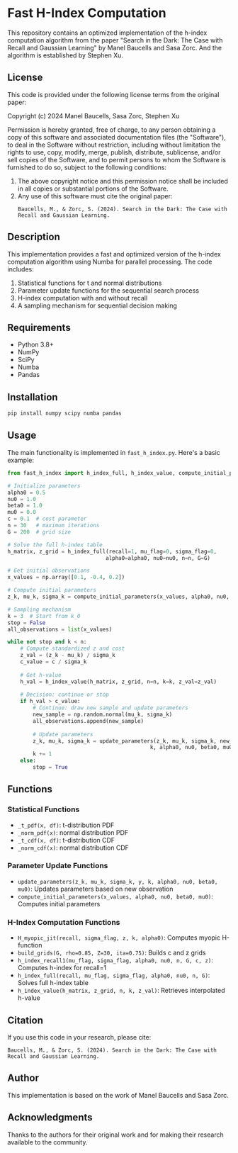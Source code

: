 # Fast H-Index Computation

This repository contains an optimized implementation of the h-index computation algorithm from the paper "Search in the Dark: The Case with Recall and Gaussian Learning" by Manel Baucells and Sasa Zorc. And the algorithm is established by Stephen Xu.

## License

This code is provided under the following license terms from the original paper:

Copyright (c) 2024 Manel Baucells, Sasa Zorc, Stephen Xu

Permission is hereby granted, free of charge, to any person obtaining a copy of this software and associated documentation files (the "Software"), to deal in the Software without restriction, including without limitation the rights to use, copy, modify, merge, publish, distribute, sublicense, and/or sell copies of the Software, and to permit persons to whom the Software is furnished to do so, subject to the following conditions:

1. The above copyright notice and this permission notice shall be included in all copies or substantial portions of the Software.
2. Any use of this software must cite the original paper:
   ```
   Baucells, M., & Zorc, S. (2024). Search in the Dark: The Case with Recall and Gaussian Learning.
   ```

## Description

This implementation provides a fast and optimized version of the h-index computation algorithm using Numba for parallel processing. The code includes:

1. Statistical functions for t and normal distributions
2. Parameter update functions for the sequential search process
3. H-index computation with and without recall
4. A sampling mechanism for sequential decision making

## Requirements

- Python 3.8+
- NumPy
- SciPy
- Numba
- Pandas

## Installation

```bash
pip install numpy scipy numba pandas
```

## Usage

The main functionality is implemented in `fast_h_index.py`. Here's a basic example:

```python
from fast_h_index import h_index_full, h_index_value, compute_initial_parameters, update_parameters

# Initialize parameters
alpha0 = 0.5
nu0 = 1.0
beta0 = 1.0
mu0 = 0.0
c = 0.1  # cost parameter
n = 30   # maximum iterations
G = 200  # grid size

# Solve the full h-index table
h_matrix, z_grid = h_index_full(recall=1, mu_flag=0, sigma_flag=0, 
                               alpha0=alpha0, nu0=nu0, n=n, G=G)

# Get initial observations
x_values = np.array([0.1, -0.4, 0.2])

# Compute initial parameters
z_k, mu_k, sigma_k = compute_initial_parameters(x_values, alpha0, nu0, beta0, mu0)

# Sampling mechanism
k = 3  # Start from k_0
stop = False
all_observations = list(x_values)

while not stop and k < n:
    # Compute standardized z and cost
    z_val = (z_k - mu_k) / sigma_k
    c_value = c / sigma_k
    
    # Get h-value
    h_val = h_index_value(h_matrix, z_grid, n=n, k=k, z_val=z_val)
    
    # Decision: continue or stop
    if h_val > c_value:
        # Continue: draw new sample and update parameters
        new_sample = np.random.normal(mu_k, sigma_k)
        all_observations.append(new_sample)
        
        # Update parameters
        z_k, mu_k, sigma_k = update_parameters(z_k, mu_k, sigma_k, new_sample, 
                                             k, alpha0, nu0, beta0, mu0)
        k += 1
    else:
        stop = True
```

## Functions

### Statistical Functions
- `_t_pdf(x, df)`: t-distribution PDF
- `_norm_pdf(x)`: normal distribution PDF
- `_t_cdf(x, df)`: t-distribution CDF
- `_norm_cdf(x)`: normal distribution CDF

### Parameter Update Functions
- `update_parameters(z_k, mu_k, sigma_k, y, k, alpha0, nu0, beta0, mu0)`: Updates parameters based on new observation
- `compute_initial_parameters(x_values, alpha0, nu0, beta0, mu0)`: Computes initial parameters

### H-Index Computation Functions
- `H_myopic_jit(recall, sigma_flag, z, k, alpha0)`: Computes myopic H-function
- `build_grids(G, rho=0.85, Z=30, ita=0.75)`: Builds c and z grids
- `h_index_recall1(mu_flag, sigma_flag, alpha0, nu0, n, G, c, z)`: Computes h-index for recall=1
- `h_index_full(recall, mu_flag, sigma_flag, alpha0, nu0, n, G)`: Solves full h-index table
- `h_index_value(h_matrix, z_grid, n, k, z_val)`: Retrieves interpolated h-value

## Citation

If you use this code in your research, please cite:

```
Baucells, M., & Zorc, S. (2024). Search in the Dark: The Case with Recall and Gaussian Learning.
```

## Author

This implementation is based on the work of Manel Baucells and Sasa Zorc.

## Acknowledgments

Thanks to the authors for their original work and for making their research available to the community.
